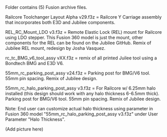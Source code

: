 Folder contains (5) Fusion archive files.

Railcore Toolchanger Layout Alpha v29.f3z = Railcore Y Carriage assembly that incorporates both E3D and Jubilee components.

REL_RC_Mount_LDO v3.f3z = Remote Elastic Lock (REL) mount for Railcore using LDO stepper.  This Fusion 360 model is just the mount, other components for the REL can be found on the Jubilee GitHub. Remix of Jubilee REL mount, redesign by Josha Vasquez.

rc_tc_BMG_v6_tool_assy vXX.f3z = remix of all printed Juilee tool using a Bondtech BMG and E3D V6.

55mm_rc_parking_post_assy v24.f3z = Parking post for BMG/V6 tool. 55mm pin spacing. Remix of Jubilee design.

55mm_rc_halo_parking_post_assy v3.f3z = For Railcore w/ 6.25mm halo installed (this design should work with any halo thickness 6-6.5mm thick). Parking post for BMG/V6 tool. 55mm pin spacing. Remix of Jubilee design.

Note: End user can customize actual halo thickness using parameter in Fusion 360 model "55mm_rc_halo_parking_post_assy v3.f3z" under User Parameter "Halo Thickness".

(Add picture here)
